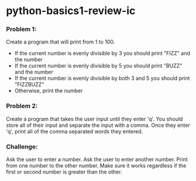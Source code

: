 # python-basics1-review-ic

### Problem 1:
Create a program that will print from 1 to 100.
- If the current number is evenly divisible by 3 you should print "FIZZ" and the number
- If the current number is evenly divisible by 5 you should print "BUZZ" and the number
- If the current number is evenly divisible by both 3 and 5 you should print "FIZZBUZZ"
- Otherwise, print the number

### Problem 2:
Create a program that takes the user input until they enter 'q'. You should store all of their input and separate the input with a comma. Once they enter 'q', print all of the comma separated words they entered.

### Challenge:
Ask the user to enter a number. Ask the user to enter another number. Print from one number to the other number. Make sure it works regardless if the first or second number is greater than the other.

